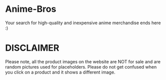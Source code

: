 # Anime-Bros
Your search for high-quality and inexpensive anime merchandise ends here :)

# DISCLAIMER
Please note, all the product images on the website are NOT for sale and are random pictures used for placeholders. Please do not get confused when you click on a 
product and it shows a different image.
